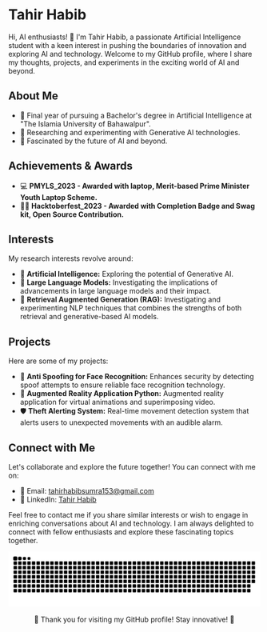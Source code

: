 <!-- Your Name -->
# Tahir Habib

<!-- Introduction -->

Hi, AI enthusiasts! 👋 I'm Tahir Habib, a passionate Artificial Intelligence student with a keen interest in pushing the boundaries of innovation and exploring AI and technology. Welcome to my GitHub profile, where I share my thoughts, projects, and experiments in the exciting world of AI and beyond.

<!-- About Me -->
## About Me

- 🧠 Final year of pursuing a Bachelor's degree in Artificial Intelligence at "The Islamia University of Bahawalpur".
- 🔬 Researching and experimenting with Generative AI technologies.
- 🚀 Fascinated by the future of AI and beyond.

<!-- Achievements & Awards -->
## Achievements & Awards

- 💻 **PMYLS_2023 - Awarded with laptop, Merit-based Prime Minister Youth Laptop Scheme.**
- 👨‍💻 **Hacktoberfest_2023 - Awarded with Completion Badge and Swag kit, Open Source Contribution.**

<!-- Interests -->
## Interests

My research interests revolve around:

- 🤖 **Artificial Intelligence:** Exploring the potential of Generative AI.
- 🌌 **Large Language Models:** Investigating the implications of advancements in large language models and their impact.
- 🧩 **Retrieval Augmented Generation (RAG):** Investigating and experimenting NLP techniques that combines the strengths of both retrieval and generative-based AI models.

<!-- Projects -->
## Projects

Here are some of my projects:

- 🤖 **Anti Spoofing for Face Recognition:** Enhances security by detecting spoof attempts to ensure reliable face recognition technology.
- 🥽 **Augmented Reality Application Python:** Augmented reality application for virtual animations and superimposing video.
- 🛡️ **Theft Alerting System:** Real-time movement detection system that alerts users to unexpected movements with an audible alarm.

<!-- Connect with Me -->
## Connect with Me

Let's collaborate and explore the future together! You can connect with me on:

- 📧 Email: [tahirhabibsumra153@gmail.com](mailto:tahirhabibsumra153@gmail.com)
- 💼 LinkedIn: [Tahir Habib](https://www.linkedin.com/in/tahirhabib153)

Feel free to contact me if you share similar interests or wish to engage in enriching conversations about AI and technology. I am always delighted to connect with fellow enthusiasts and explore these fascinating topics together.

<!--- snake -->
<div align="center">
  <img  src="https://github.com/1999AZZAR/1999AZZAR/blob/readme/resources/img/grid-snake.svg"
       alt="snake" /></a>
</div>
<!-- Footer -->

<p align="center">
  🌟 Thank you for visiting my GitHub profile! Stay innovative! 🌟
</p>
